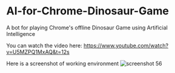 # AI-for-Chrome-Dinosaur-Game
A bot for playing Chrome's offline Dinosaur Game using Artificial Intelligence

You can watch the video here:
https://www.youtube.com/watch?v=U5MZPQ1MxAQ&t=12s

Here is a screenshot of working environment
![screenshot 56](https://user-images.githubusercontent.com/24986485/34602778-4fa660d6-f229-11e7-95a6-4570905818d9.png)
